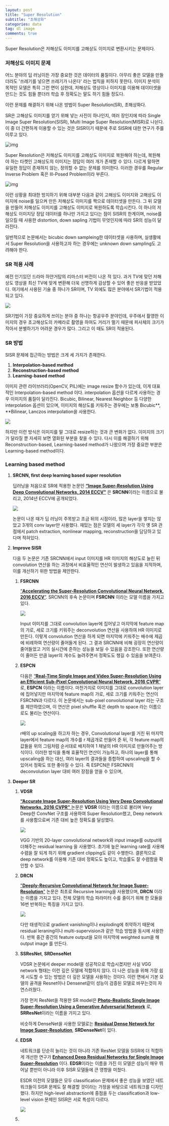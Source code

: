 ```yaml
---
layout: post
title: "Super Resolution"
subtitle: "초해상화"
categories: data
tag: dl image
comments: true
---
```


Super Resolution은 저해상도 이미지를 고해상도 이미지로 변환시키는 문제이다.

### 저해상도 이미지 문제

어느 분야의 딥 러닝이든 가장 중요한 것은 데이터의 품질이다. 아무리 좋은 모델을 만들더라도 '쓰레기를 넣으면 쓰레기가 나온다' 라는 법칙을 피하지 못한다. 이미지 분석이 목적인 모델은 특히 그런 면이 심한데, 저해상도 영상이나 이미지를 이용해 데이터셋을 만드는 것도 힘들 뿐더러 학습 후 정확도는 말도 하기 힘들 정도다.

이런 문제를 해결하기 위해 나온 방법이 Super Resolution(SR), 초해상화다.

SR은 고해상도 이미지를 얻기 위해 넣는 사진이 하나인지, 여러 장인지에 따라 Single Image Super Resolution(SISR), Multi Image Super Resolution(MISR)로 나뉜다. 이 중 더 간편하게 이용할 수 있는 것은 SISR이기 때문에 주로 SISR에 대한 연구가 주를 이루고 있다.

![img](https://imgur.com/c4mNJ1C.png)

Super Resolution은 저해상도 이미지를 고해상도 이미지로 복원해야 하는데, 복원해야 하는 타켓인 고해상도의 이미지는 정답이 여러 개가 존재할 수 있다. 다르게 말하면 유일한 정답이 존재하지 않는, 정의할 수 없는 문제를 의미한다. 이러한 경우를 Regular Inverse Problem 혹은 Ill-Posed Problem이라 부른다.

![img](https://imgur.com/ntiZNsZ.png)

이런 상황을 최대한 방지하기 위해 대부분 다음과 같이 고해상도 이미지와 고해상도 이미지에 noise를 일으켜 만든 저해상도 이미지를 짝으로 데이터셋을 만든다. 그 뒤 모델을 만들어 저해상도 이미지를 고해상도 이미지로 복원하도록 학습시킨다. 이 하나의 저해상도 이미지당 정답 데이터를 하나만 가지고 있다는 점이 SISR의 한계이며, noise를 일으킬 때 사용한 distortion, down sapling 기법이 무엇인지에 따라 SR의 성능이 달라진다.

일반적으로 논문에서는 bicubic down sampleing한 데이터셋을 사용하며, 실생활에서 Super Resolution을 사용하고자 하는 경우에는 unknown down sampling도 고려해야 한다.

###  SR 적용 사례

예전 인기있던 드라마 하얀거탑의 리마스터 버전이 나온 적 있다. 과거 TV에 맞던 저해상도 영상을 최신 TV에 맞게 변환해 더욱 선명하게 감상할 수 있어 좋은 반응을 받았었다. 여기에서 사용된 기술 중 하나가 SR이며, TV 외에도 많은 분야에서 SR기법이 적용되고 있다.

![](https://imgur.com/KtcDJhm.png)

SR기법이 가장 중요하게 쓰이는 분야 중 하나는 항공우주 분야인데, 우주에서 촬영한 이미지의 경우 초고해상도의 카메라로 촬영을 하여도 거리가 멀기 때문에 피사체의 크기가 작아서 분별하기가 어려운 경우가 많다. 그리고 이 때도 SR이 적용된다.

### SR 방법

SISR 문제에 접근하는 방법은 크게 세 가지가 존재한다.

1. **Interpolation-based method**
2. **Reconstruction-based method**
3. **Learning-based method**

이미지 관련 라이브러리(OpenCV, PIL)에는 image resize 함수가 있는데, 이게 대표적인 Interpolation-based method 이다. interpolation 옵션을 다르게 사용하는 경우 이미지의 품질이 달라진다. Bicubic, Bilinear, Nearest Neighbor 등 다양한 interpolation 옵션이 있으며, 이미지의 해상도를 키워주는 경우에는 보통 Bicubic**, **Bilinear, Lanczos interpolation을 사용한다.

![](https://imgur.com/c8RgC1a.png)

하지만 이런 방식은 이미지를 말 그대로 resize하는 것과 큰 변화가 없다. 이미지의 크기가 달라질 뿐 자세히 보면 열화된 부분을 찾을 수 있다. 다시 이를 해결하기 위해 Reconstruction-based, Learning-based method가 나왔으며 가장 중요한 부분은 Learning-based method이다.

### Learning based method

1. **SRCNN, first deep learning based super resolution**

   딥러닝을 처음으로 SR에 적용한 논문인  [**“Image Super-Resolution Using Deep Convolutional Networks, 2014 ECCV”**](https://arxiv.org/pdf/1501.00092.pdf)  은 **SRCNN**이라는 이름으로 불리고,  2014년 ECCV에 공개되었다.

   ![](https://imgur.com/O5UL137.png)

   논문이 나온 때가 딥 러닝이 주목받고 조금 뒤의 시점이라, 많은 layer을 쌓지는 않았고 3개의 conv layer만 사용했다. 재밌는 점은 모델의 세 layer가 각각 옛 SR 관점에서 patch extraction, nonlinear mapping, reconstruction을 담당하고 있다며 적혀있다.

2. **Improve SISR**

   다음 두 논문은 기존 SRCNN에서 input 이미지를 HR 이미지의 해상도로 늘린 뒤 convolution 연산을 하는 과정에서 비효율적인 연산이 발생하고 있음을 지적하며, 이를 개선하기 위한 방법을 제안한다.

   1. **FSRCNN**

       [“**Accelerating the Super-Resolution Convolutional Neural Network, 2016 ECCV**”](http://mmlab.ie.cuhk.edu.hk/projects/FSRCNN.html). SRCNN의 후속 논문이며 **FSRCNN** 이라는 모델 이름을 가지고 있다.

      ![](https://imgur.com/gby4sLp.png)



      Input 이미지를 그대로 convolution layer에 집어넣고 마지막에 feature map의 가로, 세로 크기를 키워주는 deconvolution 연산을 사용하여 HR 이미지로 만든다. 이렇게 convolution 연산을 하게 되면 마지막에 키워주는 배수에 제곱에 비례하여 연산량이 줄어들게 된다. 그 결과 SRCNN에 비해 굉장히 연산량이 줄어들었고 거의 실시간에 준하는 성능을 보일 수 있음을 강조한다. 또한 연산량이 줄어든 만큼 layer의 개수도 늘려주면서 정확도도 챙길 수 있음을 보여준다.

   2. **ESPCN**

      다음은  [“**Real-Time Single Image and Video Super-Resolution Using an Efficient Sub-Pixel Convolutional Neural Network, 2016 CVPR**” ](https://arxiv.org/pdf/1609.05158.pdf)로, **ESPCN** 이라는 이름이다. 마찬가지로 이미지를 그대로 convolution layer에 집어넣지만 마지막에 feature map의 가로, 세로 크기를 키워주는 연산이 FSRCNN과 다르다. 이 논문에서는 sub-pixel convolutional layer 라는 구조를 제안하였으며, 이 연산은 pixel shuffle 혹은 depth to space 라는 이름으로도 불리는 연산이다.

      ![](https://imgur.com/1jXQDvq.png)



      r배의 up scaling을 하고자 하는 경우, Convolutional layer를 거친 뒤 마지막 layer에서 feature map의 개수를 r 제곱개로 만들어 준 뒤, 각 feature map의 값들을 위의 그림처럼 순서대로 배치하여 1 채널의 HR 이미지로 만들어주는 방식이다. 이러한 방식을 통해 효율적인 연산이 가능하고, 하나의 layer를 통해 upscaling을 하는 대신, 여러 layer의 결과들을 종합하여 upscaling을 할 수 있어서 정확도 또한 좋아질 수 있다. 즉 ESPCN은 FSRCNN의 deconvolution layer 대비 여러 장점을 얻을 수 있으며, 

3. **Deeper SR**

   1. **VDSR**

      [**“Accurate Image Super-Resolution Using Very Deep Convolutional Networks, 2016 CVPR”** ](https://cv.snu.ac.kr/research/VDSR/)논문은 **VDSR** 이라는 이름으로 불리며 Very Deep한 ConvNet 구조를 사용하여 Super Resolution했고, Deep network를 사용함으로써 기존 대비 높은 정확도를 달성했다.

      ![](https://imgur.com/7kclJ3l.png)

      VGG 기반의 20-layer convolutional network와 input image를 output에 더해주는 residual learning 을 사용했다. 초기에 높은 learning rate를 사용해 수렴을 잘 되게 하기 위해 gradient clipping도 같이 수행한다. 결론적으로 deep network를 이용해 기존 대비 정확도도 높이고, 학습률도 잘 수렴함을 확인할 수 있다.

   2. **DRCN**

      ["**Deeply-Recursive Convolutional Network for Image Super-Resolution**"](https://arxiv.org/abs/1511.04491) 논문은 최초로 Recursive learning을 사용했으며, **DRCN** 이라는 이름을 가지고 있다. 전체 모델의 학습 파라미터 수를 줄이기 위해 한 모듈을 16번 반복하는 특징을 가지고 있다.

      ![](https://imgur.com/6Yudh5P.png)

      다만 태생적으로 gradient vanishing이나 exploding에 취약하기 때문에 residual leraning이나 multi-supervision과 같은 학습 방법을 동시에 사용한다. 반복 중간 중간의 feature output을 모아 마지막에 weighted sum을 해 output image 를 만든다.

   3. **SSResNet**, **SRDenseNet**

      VDSR 논문에서 deeper model을 성공적으로 학습시켰지만 사실 VGG network 형태는 이런 깊은 모델에 적합하지 않다. 더 나은 성능을 위해 가장 쉽게 시도할 수 있는 방법은 더 깊은 모델을 사용하는 것이다. 이런 면에서 기본 모델의 골격을 Resnet이나 Densenet같이 성능이 검증된 모델로 바꾸는것이 자연스러웠다. 

      가장 먼저 ResNet을 적용한 SR model은 [**Photo-Realistic Single Image Super-Resolution Using a Generative Adversarial Network**](https://arxiv.org/abs/1609.04802) 로, **SRResNet**이라는 이름을 가지고 있다.

      비슷하게 DenseNet을 사용한 모델로는 [**Residual Dense Network for Image Super-Resolution**](<https://arxiv.org/abs/1802.08797>), **SRDenseNet**이 있다.

   4. **EDSR**

      네트워크를 단순히 늘리는 것이 아니라 기존 ResNet 모델을 SISR에 더 적합하게 개선한 연구가 [**Enhanced Deep Residual Networks for Single Image Super-Resolution**](<https://arxiv.org/abs/1707.02921>) 이다. **EDSR**이라는 이름을 가진 이 모델은 성능이 매우 뛰어날 뿐만이 아니라 이후 SISR 모델들에 큰 영향을 미쳤다.

      ESDR 이전의 모델들은 모두 classification 문제에서 좋은 성능을 보였던 네트워크들이 SISR 문제도 잘 해결할 것이라는 가정을 바탕으로 네트워크를 디자인했다. 하지만 high-level abstraction에 중점을 두는 classification과 low-level vision 문제인 SISR은 서로 특성이 다르다.

      ![](https://imgur.com/dAueRP3.png)

   5. 